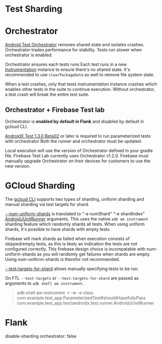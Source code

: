 # Test Sharding

# Orchestrator

[Android Test Orchestrator][orchestrator] removes shared state and isolates crashes. Orchestrator trades performance for stability. Tests run slower when orchestrator is enabled.

Orchestrator ensures each tests runs Each test runs in a new [Instrumentation][instrumentation] instance to ensure there's no shared state. It's recommended to use `clearPackageData` as well to remove file system state. 

When a test crashes, only that tests instrumentation instance crashes which enables other tests in the suite to continue execution. Without orchestrator, a test crash will break the entire test suite.

## Orchestrator + Firebase Test lab

Orchestrator is **enabled by default in Flank** and disabled by default in gcloud CLI.

[AndroidX Test 1.3.0 Beta02][androidx_test] or later is required to run parameterized tests with orchestrator Both the runner and orchestrator must be updated.

Local execution will use the version of Orchestrator defined in your gradle file. Firebase Test Lab currently uses Orchestrator v1.2.0. Firebase must manually upgrade Orchestrator on their devices for customers to use the new version.

[orchestrator]: https://developer.android.com/training/testing/junit-runner#using-android-test-orchestrator
[instrumentation]: https://developer.android.com/reference/android/app/Instrumentation
[androidx_test]: https://github.com/android/android-test/releases/tag/androidx-test-1.3.0-beta02

# GCloud Sharding

The [gcloud CLI][gcloud_cli] supports two types of sharding, uniform sharding and manual sharding via test targets for shard.

[--num-uniform-shards][test_targets_for_shards] is translated to “-e numShard” “-e shardIndex” [AndroidJUnitRunner][ajur] arguments. This uses the native `adb am instrument` sharding feature which randomly shards all tests. When using uniform shards, it's possible to have shards with empty tests.  

Firebase will mark shards as failed when execution consists of skipped/empty tests, as this is likely an indication the tests are not configured correctly. This firebase design choice is incompatable with num-uniform-shards as you will randomly get failures when shards are empty. Using num-uniform-shards is therefor not recommended.

[--test-targets-for-shard][test_targets_for_shards] allows manually specifying tests to be run.

On FTL `--test-targets` or `--test-targets-for-shard` are passed as arguments to `adb shell am instrument`.

> adb shell am instrument -r -w -e class com.example.test_app.ParameterizedTest#shouldHopefullyPass com.example.test_app.test/androidx.test.runner.AndroidJUnitRunner

[gcloud_cli]: https://cloud.google.com/sdk/gcloud/reference/alpha/firebase/test/android/run
[uniform_shards]: https://cloud.google.com/sdk/gcloud/reference/alpha/firebase/test/android/run#--num-uniform-shards
[test_targets_for_shards]: https://cloud.google.com/sdk/gcloud/reference/alpha/firebase/test/android/run#--test-targets-for-shard
[ajur]: https://developer.android.com/training/testing/junit-runner


# Flank

disable-sharding
orchestrator: false





